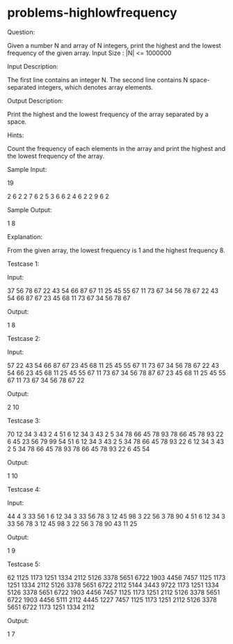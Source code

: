 # problems-highlowfrequency

Question:

Given a number N and array of N integers, print the highest and the lowest frequency of the given array.
Input Size : |N| <= 1000000

Input Description: 

The first line contains an integer N. The second line contains N space-separated integers, which denotes array elements.

Output Description: 

Print the highest and the lowest frequency of the array separated by a space.

Hints:

Count the frequency of each elements in the array and print the highest and the lowest frequency of the array.

Sample Input:

19

2 6 2 2 7 6 2 5 3 6 6 2 4 6 2 2 9 6 2

Sample Output:

1 8

Explanation:

From the given array, the lowest frequency is 1 and the highest frequency 8.

Testcase 1:

Input:

37
56 78 67 22 43 54 66 87 67 11 25 45 55 67 11 73 67 34 56 78 67 22 43 54 66 87 67 23 45 68 11 73 67 34 56 78 67 

Output:

1 8

Testcase 2:

Input:

57
22 43 54 66 87 67 23 45 68 11 25 45 55 67 11 73 67 34 56 78 67 22 43 54 66 23 45 68 11 25 45 55 67 11 73 67 34 56 78 87 67 23 45 68 11 25 45 55 67 11 73 67 34 56 78 67 22

Output:

2 10

Testcase 3:

70
12 34 3 43 2 4 51 6 12 34 3 43 2  5 34 78 66 45 78 93 78 66 45 78 93 22 6 45 23 56 79 99 54 51 6 12 34 3 43 2  5 34 78 66 45 78 93 22 6 12 34 3 43 2  5 34 78 66 45 78 93 78 66 45 78 93 22 6 45 54 

Output:

1 10

Testcase 4:

Input:

44
4 3 33 56 1 6 12 34 3 33 56 78 3 12 45 98 3 22 56 3 78 90 4 51 6 12 34 3 33 56 78 3 12 45 98 3 22 56 3 78 90 43 11 25 

Output:

1 9

Testcase 5:

62
1125 1173 1251 1334 2112 5126 3378 5651 6722 1903  4456 7457 1125 1173 1251 1334 2112 5126 3378 5651 6722 2112 5144 3443 9722 1173 1251 1334 5126 3378 5651 6722 1903  4456 7457 1125 1173 1251 2112 5126 3378 5651 6722 1903  4456 5111 2112 4445 1227 7457 1125 1173 1251 2112 5126 3378 5651 6722 1173 1251 1334 2112 

Output:

1 7



